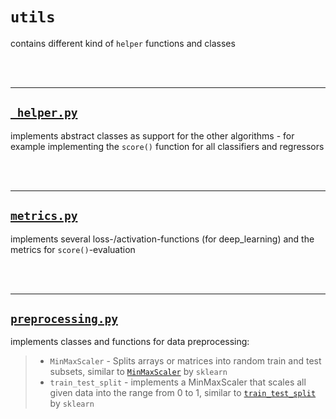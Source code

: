 # `utils`

contains different kind of `helper` functions and classes

<br/><br/>

-------

## <a href="_helper.py" target="_blank">`_helper.py`</a>

implements abstract classes as support for the other algorithms - for example implementing the `score()` function for all classifiers and regressors

<br/><br/>

-------

## <a href="metrics.py" target="_blank">`metrics.py`</a>

implements several loss-/activation-functions (for deep_learning) and the metrics for `score()`-evaluation

<br/><br/>

-------

## <a href="preprocessing.py" target="_blank">`preprocessing.py`</a>

implements classes and functions for data preprocessing:

>    - `MinMaxScaler` - Splits arrays or matrices into random train and test subsets, similar to <a href="https://scikit-learn.org/stable/modules/generated/sklearn.preprocessing.MinMaxScaler.html" target="_blank">`MinMaxScaler`</a> by `sklearn`
>    - `train_test_split` - implements a MinMaxScaler that scales all given data into the range from 0 to 1, similar to <a href="https://scikit-learn.org/stable/modules/generated/sklearn.model_selection.train_test_split.html" target="_blank">`train_test_split`</a> by `sklearn`